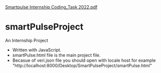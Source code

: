 [Smartpulse Internship Coding_Task 2022.pdf](https://github.com/yunusemreyilmazz/smartPulseProject/files/8455243/Smartpulse.Internship.Coding_Task.2022.pdf)
# smartPulseProject
 An Internship Project
 
 
 - Written with JavaScript.
 - smartPulse.html file is the main project file. 
 - Becasue of veri.json file you should open with locale host for example "http://localhost:8000/Desktop/SmartPulseProject/smartPulse.html" 
